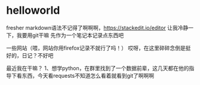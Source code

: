 # helloworld
fresher
markdown语法不记得了啊啊啊，https://stackedit.io/editor
让我冷静一下，我要用git干嘛
先作为一个笔记本记录点东西吧


一些网站（喂，网站你用firefox记录不就行了吗！）
哎呀，在这里碎碎念倒是挺好的，日记？不好吧

最近我在干嘛？
1、想学python，在群里找到了一个数据前辈，这几天都在他的指导下看东西，今天看requests不知道怎么看着就看到git了啊啊啊
